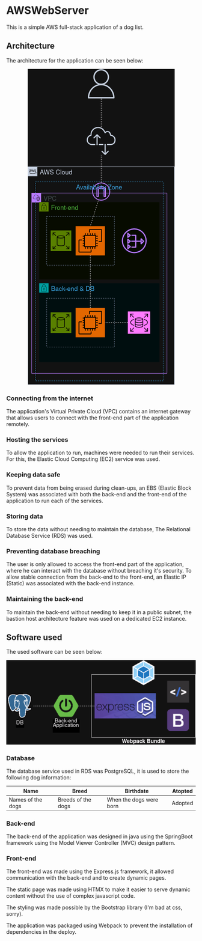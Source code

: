 # AWSWebServer

This is a simple AWS full-stack application of a dog list.

## Architecture

The architecture for the application can be seen below:

<p align="center">
<img src="assets/img/diagram.png"/>
</p>

### Connecting from the internet

The application's Virtual Private Cloud (VPC) contains an internet gateway that allows users to connect with the front-end part of the application remotely. 

### Hosting the services

To allow the application to run, machines were needed to run their services. For this, the Elastic Cloud Computing  (EC2) service was used.

### Keeping data safe

To prevent data from being erased during clean-ups, an EBS (Elastic Block System) was associated with both the back-end and the front-end of the application to run each of the services.

### Storing data

To store the data without needing to maintain the database, The Relational Database Service (RDS) was used. 


### Preventing database breaching

The user is only allowed to access the front-end part of the application, where he can interact with the database without breaching it's security. To allow stable connection from the back-end to the front-end, an Elastic IP (Static) was associated with the back-end instance.

### Maintaining the back-end

To maintain the back-end without needing to keep it in a public subnet, the bastion host architecture feature was used on a dedicated EC2 instance.

## Software used

The used software can be seen below:

<p align="center">
<img src="assets/img/applications.png"/>
</p>

### Database

The database service used in RDS was PostgreSQL, it is used to store the following dog information:

| Name | Breed | Birthdate | Atopted |
| - | - | - | - |
| Names of the dogs | Breeds of the dogs | When the dogs were born | Adopted |

### Back-end

The back-end of the application was designed in java using the SpringBoot framework using the Model Viewer Controller (MVC) design pattern.

### Front-end

The front-end was made using the Express.js framework, it allowed communication with the back-end and to create dynamic pages.

The static page was made using HTMX to make it easier to serve dynamic content without the use of complex javascript code.

The styling was made possible by the Bootstrap library (I'm bad at css, sorry).

The application was packaged using Webpack to prevent the installation of dependencies in the deploy.
